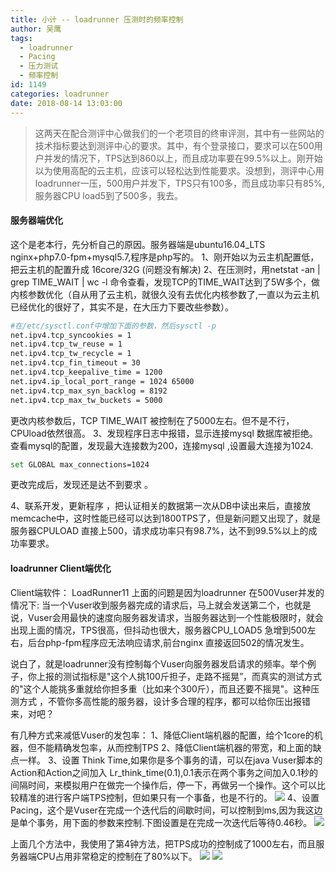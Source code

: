 ```yaml
---
title: 小计 -- loadrunner 压测时的频率控制
author: 吴鹰
tags:
  - loadrunner
  - Pacing
  - 压力测试
  - 频率控制
id: 1149
categories: loadrunner
date: 2018-08-14 13:03:00
---
```

> 这两天在配合测评中心做我们的一个老项目的终审评测，其中有一些网站的技术指标要达到测评中心的要求。其中，有个登录接口，要求可以在500用户并发的情况下，TPS达到860以上，而且成功率要在99.5%以上。刚开始以为使用高配的云主机，应该可以轻松达到性能要求。没想到，测评中心用loadrunner一压，500用户并发下，TPS只有100多，而且成功率只有85%, 服务器CPU load5到了500多，我去。 


#### 服务器端优化
这个是老本行，先分析自己的原因。服务器端是ubuntu16.04_LTS nginx+php7.0-fpm+mysql5.7,程序是php写的。
1、刚开始以为云主机配置低，把云主机的配置升成 16core/32G (问题没有解决)
2、在压测时，用netstat -an | grep TIME_WAIT | wc -l 命令查看，发现TCP的TIME_WAIT达到了5W多个，做内核参数优化（自从用了云主机，就很久没有去优化内核参数了,一直以为云主机已经优化的很好了，其实不是，在大压力下要改些参数）。
```bash
#在/etc/sysctl.conf中增加下面的参数，然后sysctl -p
net.ipv4.tcp_syncookies = 1
net.ipv4.tcp_tw_reuse = 1
net.ipv4.tcp_tw_recycle = 1
net.ipv4.tcp_fin_timeout = 30
net.ipv4.tcp_keepalive_time = 1200
net.ipv4.ip_local_port_range = 1024 65000
net.ipv4.tcp_max_syn_backlog = 8192
net.ipv4.tcp_max_tw_buckets = 5000
```
更改内核参数后，TCP TIME_WAIT 被控制在了5000左右。但不是不行，CPUload依然很高。
3、发现程序日志中报错，显示连接mysql 数据库被拒绝。查看mysql的配置，发现最大连接数为200，连接mysql ,设置最大连接为1024.
```bash
set GLOBAL max_connections=1024
```
更改完成后，发现还是达不到要求 。

4、联系开发，更新程序 ，把认证相关的数据第一次从DB中读出来后，直接放memcache中，这时性能已经可以达到1800TPS了，但是新问题又出现了，就是服务器CPULOAD 直接上500，请求成功率只有98.7%，达不到99.5%以上的成功率要求。 

#### loadrunner Client端优化 
Client端软件： LoadRunner11
上面的问题是因为loadrunner 在500Vuser并发的情况下: 当一个Vuser收到服务器完成的请求后，马上就会发送第二个，也就是说，Vuser会用最快的速度向服务器发请求，当服务器达到一个性能极限时，就会出现上面的情况，TPS很高，但抖动也很大，服务器CPU_LOAD5 急增到500左右，后台php-fpm程序应无法响应请求,前台nginx 直接返回502的情况发生。

说白了，就是loadrunner没有控制每个Vuser向服务器发启请求的频率。举个例子，你上报的测试指标是"这个人挑100斤担子，走路不摇晃”，而真实的测试方式的"这个人能挑多重就给你担多重（比如来个300斤），而且还要不摇晃"。这种压测方式 ，不管你多高性能的服务器，设计多合理的程序，都可以给你压出报错来，对吧？

有几种方式来减低Vuser的发包率：
1、降低Client端机器的配置，给个1core的机器，但不能精确发包率，从而控制TPS
2、降低Client端机器的带宽，和上面的缺点一样。
3、设置 Think Time,如果你是多个事务的请，可以在java Vuser脚本的Action和Action之间加入 Lr_think_time(0.1),0.1表示在两个事务之间加入0.1秒的间隔时间，来模拟用户在做完一个操作后，停一下，再做另一个操作。这个可以比较精准的进行客户端TPS控制，但如果只有一个事备，也是不行的。
![](/images/2018-08-14-16-50-07.png)
4、设置Pacing，这个是Vuser在完成一个迭代后的间歇时间，可以控制到ms,因为我这边是单个事务，用下面的参数来控制.下图设置是在完成一次迭代后等待0.46秒。
![](./images/2018-08-14-17-01-38.png)

上面几个方法中，我使用了第4钟方法，把TPS成功的控制成了1000左右，而且服务器端CPU占用非常稳定的控制在了80%以下。
![](/images/2018-08-14-17-06-23.png)
![](/images/2018-08-14-17-06-58.png)

